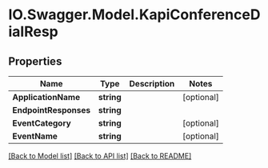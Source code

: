 # IO.Swagger.Model.KapiConferenceDialResp
## Properties

Name | Type | Description | Notes
------------ | ------------- | ------------- | -------------
**ApplicationName** | **string** |  | [optional] 
**EndpointResponses** | **string** |  | 
**EventCategory** | **string** |  | [optional] 
**EventName** | **string** |  | [optional] 

[[Back to Model list]](../README.md#documentation-for-models) [[Back to API list]](../README.md#documentation-for-api-endpoints) [[Back to README]](../README.md)

